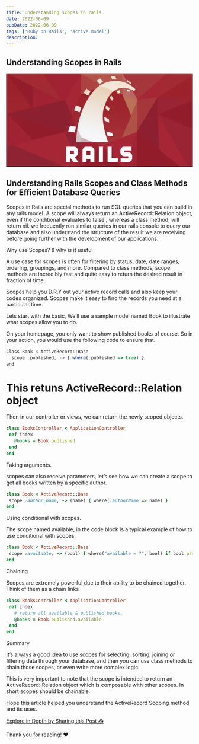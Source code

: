 ```yaml
---
title: understanding scopes in rails
date: 2022-06-09
pubDate: 2022-06-09
tags: ['Ruby on Rails', 'active model']
description:
---
```


## Understanding Scopes in Rails

![Alt text](/images/understanding-scopes-in-rails.png)

## Understanding Rails Scopes and Class Methods for Efficient Database Queries

Scopes in Rails are special methods to run SQL queries that you can build in any rails model. A
scope will always return an ActiveRecord::Relation object, even if the conditional evaluates to
false , whereas a class method, will return nil. we frequently run similar queries in our rails
console to query our database and also understand the structure of the result we are receiving
before going further with the development of our applications.

Why use Scopes? & why is it useful

A use case for scopes is often for filtering by status, date, date ranges, ordering, groupings, and
more. Compared to class methods, scope methods are incredibly fast and quite easy to return the
desired result in fraction of time.

Scopes help you D.R.Y out your active record calls and also keep your codes organized. Scopes make
it easy to find the records you need at a particular time.

Lets start with the basic, We’ll use a sample model named Book to illustrate what scopes allow you
to do.

On your homepage, you only want to show published books of course. So in your action, you would use
the following code to ensure that.

```js
Class Book < ActiveRecord::Base
  scope :published, -> { where(:published => true) }
end
```

# This retuns ActiveRecord::Relation object

Then in our controller or views, we can return the newly scoped objects.

```ruby
class BooksController < ApplicationContrpller
 def index
   @books = Book.published
 end
end
```

Taking arguments.

scopes can also receive parameters, let’s see how we can create a scope to get all books written by
a specific author.

```ruby
class Book < ActiveRecord::Base
 scope :author_name, -> (name) { where(:authorName => name) }
end
```

Using conditional with scopes.

The scope named available, in the code block is a typical example of how to use conditional with
scopes.

```ruby
class Book < ActiveRecord::Base
 scope :available, -> (bool) { where("available = ?", bool) if bool.present? }
end
```

Chaining

Scopes are extremely powerful due to their ability to be chained together. Think of them as a chain
links

```ruby
class BooksController < ApplicationContrpller
 def index
   # return all available & published books.
   @books = Book.published.available
 end
end
```

Summary

It’s always a good idea to use scopes for selecting, sorting, joining or filtering data through your
database, and then you can use class methods to chain those scopes, or even write more complex
logic.

This is very important to note that the scope is intended to return an ActiveRecord::Relation object
which is composable with other scopes. In short scopes should be chainable.

Hope this article helped you understand the ActiveRecord Scoping method and its uses.

[Explore in Depth by Sharing this Post 📤](https://medium.com/@akladyous/ruby-on-rails-scopes-35e3565d8d79)

Thank you for reading! ❤️
